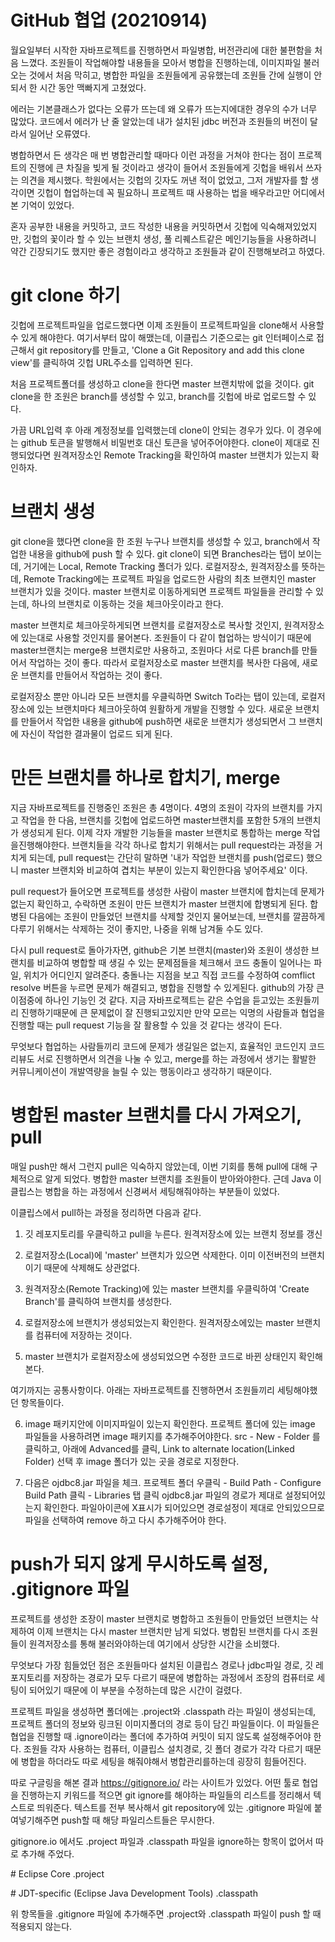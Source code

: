 # GitHub 협업 (20210914)

월요일부터 시작한 자바프로젝트를 진행하면서 파일병합, 버전관리에 대한 불편함을 처음 느꼈다.
조원들이 작업해야할 내용들을 모아서 병합을 진행하는데, 이미지파일 불러오는 것에서 처음 막히고,
병합한 파일을 조원들에게 공유했는데 조원들 간에 실행이 안되서 한 시간 동안 맥빠지게 고쳤었다.

에러는 기본클래스가 없다는 오류가 뜨는데 왜 오류가 뜨는지에대한 경우의 수가 너무 많았다.
코드에서 에러가 난 줄 알았는데 내가 설치된 jdbc 버전과 조원들의 버전이 달라서 일어난 오류였다.

병합하면서 든 생각은 매 번 병합관리할 때마다 이런 과정을 거쳐야 한다는 점이 프로젝트의 진행에
큰 차질을 빚게 될 것이라고 생각이 들어서 조원들에게 깃헙을 배워서 쓰자는 의견을 제시했다.
학원에서는 깃헙의 깃자도 꺼낸 적이 없었고, 그저 개발자를 할 생각이면 깃헙이 협업하는데 꼭 필요하니
프로젝트 때 사용하는 법을 배우라고만 어디에서 본 기억이 있었다.

혼자 공부한 내용을 커밋하고, 코드 작성한 내용을 커밋하면서 깃헙에 익숙해져있었지만,
깃헙의 꽃이라 할 수 있는 브랜치 생성, 풀 리퀘스트같은 메인기능들을 사용하려니 약간 긴장되기도 했지만
좋은 경험이라고 생각하고 조원들과 같이 진행해보려고 하였다.


# git clone 하기

깃헙에 프로젝트파일을 업로드했다면 이제 조원들이 프로젝트파일을 clone해서 사용할 수 있게 해야한다.
여기서부터 많이 해맸는데, 이클립스 기준으로는 git 인터페이스로 접근해서 git repository를 만들고,
'Clone a Git Repository and add this clone view'를 클릭하여 깃헙 URL주소를 입력하면 된다.

처음 프로젝트폴더를 생성하고 clone을 한다면 master 브랜치밖에 없을 것이다. git clone을 한 조원은
branch를 생성할 수 있고, branch를 깃헙에 바로 업로드할 수 있다.

가끔 URL입력 후 아래 계정정보를 입력했는데 clone이 안되는 경우가 있다. 이 경우에는 github 토큰을 발행해서
비밀번호 대신 토큰을 넣어주어야한다. clone이 제대로 진행되었다면 원격저장소인 Remote Tracking을 확인하여
master 브랜치가 있는지 확인하자.


# 브랜치 생성

git clone을 했다면 clone을 한 조원 누구나 브랜치를 생성할 수 있고, branch에서 작업한 내용을 github에 push 할 수 있다.
git clone이 되면 Branches라는 탭이 보이는데, 거기에는 Local, Remote Tracking 폴더가 있다.
로컬저장소, 원격저장소를 뜻하는데, Remote Tracking에는 프로젝트 파일을 업로드한 사람의 최초 브랜치인 master 브랜치가 있을 것이다.
master 브랜치로 이동하게되면 프로젝트 파일들을 관리할 수 있는데, 하나의 브랜치로 이동하는 것을 체크아웃이라고 한다.

master 브랜치로 체크아웃하게되면 브랜치를 로컬저장소로 복사할 것인지, 원격저장소에 있는대로 사용할 것인지를 물어본다.
조원들이 다 같이 협업하는 방식이기 때문에 master브랜치는 merge용 브랜치로만 사용하고, 조원마다 서로 다른 branch를 만들어서
작업하는 것이 좋다. 따라서 로컬저장소로 master 브랜치를 복사한 다음에, 새로운 브랜치를 만들어서 작업하는 것이 좋다.

로컬저장소 뿐만 아니라 모든 브랜치를 우클릭하면 Switch To라는 탭이 있는데, 로컬저장소에 있는 브랜치마다 
체크아웃하여 원활하게 개발을 진행할 수 있다.
새로운 브랜치를 만들어서 작업한 내용을 github에 push하면 새로운 브랜치가 생성되면서 그 브랜치에 자신이 작업한 결과물이
업로드 되게 된다.


# 만든 브랜치를 하나로 합치기, merge

지금 자바프로젝트를 진행중인 조원은 총 4명이다. 4명의 조원이 각자의 브랜치를 가지고 작업을 한 다음,
브랜치를 깃헙에 업로드하면 master브랜치를 포함한 5개의 브랜치가 생성되게 된다.
이제 각자 개발한 기능들을 master 브랜치로 통합하는 merge 작업을진행해야한다.
브랜치들을 각각 하나로 합치기 위해서는 pull request라는 과정을 거치게 되는데, pull request는 간단히 말하면
'내가 작업한 브랜치를 push(업로드)  했으니 master 브랜치와 비교하여 겹치는 부분이 있는지 확인한다음 넣어주세요' 이다. 

pull request가 들어오면 프로젝트를 생성한 사람이 master 브랜치에 합치는데 문제가 없는지 확인하고, 수락하면
조원이 만든 브랜치가 master 브랜치에 합병되게 된다. 합병된 다음에는 조원이 만들었던 브랜치를 삭제할 것인지 물어보는데,
브랜치를 깔끔하게 다루기 위해서는 삭제하는 것이 좋지만, 나중을 위해 남겨둘 수도 있다.

다시 pull request로 돌아가자면, github은 기본 브랜치(master)와 조원이 생성한 브랜치를 비교하여 병합할 때 생길 수 있는
문제점들을 체크해서 코드 충돌이 일어나는 파일, 위치가 어디인지 알려준다. 충돌나는 지점을 보고 직접 코드를 수정하여
comflict resolve 버튼을 누르면 문제가 해결되고, 병합을 진행할 수 있게된다. github의 가장 큰 이점중에 하나인 기능인 것 같다.
지금 자바프로젝트는 같은 수업을 듣고있는 조원들끼리 진행하기때문에 큰 문제없이 잘 진행되고있지만 만약 모르는 익명의 사람들과
협업을 진행할 때는 pull request 기능을 잘 활용할 수 있을 것 같다는 생각이 든다.

무엇보다 협업하는 사람들끼리 코드에 문제가 생길일은 없는지, 효율적인 코드인지 코드리뷰도 서로 진행하면서 의견을 나눌 수 있고,
merge를 하는 과정에서 생기는 활발한 커뮤니케이션이 개발역량을 늘릴 수 있는 행동이라고 생각하기 때문이다.


# 병합된 master 브랜치를 다시 가져오기, pull

매일 push만 해서 그런지 pull은 익숙하지 않았는데, 이번 기회를 통해 pull에 대해 구체적으로 알게 되었다.
병합한 master 브랜치를 조원들이 받아와야한다. 근데 Java 이클립스는 병합을 하는 과정에서 신경써서 세팅해줘야하는 부분들이 있었다.

이클립스에서 pull하는 과정을 정리하면 다음과 같다.

1. 깃 레포지토리를 우클릭하고 pull을 누른다. 원격저장소에 있는 브랜치 정보를 갱신

2. 로컬저장소(Local)에 'master' 브랜치가 있으면 삭제한다. 이미 이전버전의 브랜치이기 때문에 삭제해도 상관없다.

3. 원격저장소(Remote Tracking)에 있는 master 브랜치를 우클릭하여 'Create Branch'를 클릭하여 브랜치를 생성한다.

4. 로컬저장소에 브랜치가 생성되었는지 확인한다. 원격저장소에있는 master 브랜치를 컴퓨터에 저장하는 것이다.

5. master 브랜치가 로컬저장소에 생성되었으면 수정한 코드로 바뀐 상태인지 확인해본다. 

여기까지는 공통사항이다. 아래는 자바프로젝트를 진행하면서 조원들끼리 세팅해야했던 항목들이다.

6. image 패키지안에 이미지파일이 있는지 확인한다. 프로젝트 폴더에 있는 image 파일들을 사용하려면 image 패키지를 추가해주어야한다.
   src - New - Folder 를 클릭하고, 아래에 Advanced를 클릭, Link to alternate location(Linked Folder) 선택 후 
   image 폴더가 있는 곳을 경로로 지정한다.

7. 다음은 ojdbc8.jar 파일을 체크. 프로젝트 폴더 우클릭 - Build Path - Configure Build Path 클릭 - Libraries 탭 클릭
   ojdbc8.jar 파일의 경로가 제대로 설정되어있는지 확인한다. 파일아이콘에 X표시가 되어있으면 경로설정이 제대로 안되있으므로
   파일을 선택하여 remove 하고 다시 추가해주어야 한다.



# push가 되지 않게 무시하도록 설정, .gitignore 파일

프로젝트를 생성한 조장이 master 브랜치로 병합하고 조원들이 만들었던 브랜치는 삭제하여 이제 브랜치는 다시 master
브랜치만 남게 되었다. 병합된 브랜치를 다시 조원들이 원격저장소를 통해 불러와야하는데 여기에서 상당한 시간을 소비했다.

무엇보다 가장 힘들었던 점은 조원들마다 설치된 이클립스 경로나 jdbc파일 경로, 깃 레포지토리를 저장하는 경로가 모두 다르기 때문에
병합하는 과정에서 조장의 컴퓨터로 세팅이 되어있기 때문에 이 부분을 수정하는데 많은 시간이 걸렸다.

프로젝트 파일을 생성하면 폴더에는 .project와 .classpath 라는 파일이 생성되는데, 프로젝트 폴더의 정보와 링크된 이미지폴더의 경로 등이 담긴
파일들이다. 이 파일들은 협업을 진행할 때 .ignore이라는 폴더에 추가하여 커밋이 되지 않도록 설정해주어야 한다.
조원들 각자 사용하는 컴퓨터, 이클립스 설치경로, 깃 폴더 경로가 각각 다르기 때문에 병합을 하더라도 따로 세팅을 해줘야해서 
병합관리를하는데 굉장히 힘들어진다.

따로 구글링을 해본 결과 https://gitignore.io/ 라는 사이트가 있었다. 어떤 툴로 협업을 진행하는지 키워드를 적으면 
git ignore를 해야하는 파일들의 리스트를 정리해서 텍스트로 띄워준다. 텍스트를 전부 복사해서
git repository에 있는 .gitignore 파일에 붙여넣기해주면 push할 때 해당 파일리스트들은 무시한다.

gitignore.io 에서도 .project 파일과 .classpath 파일을 ignore하는 항목이 없어서 따로 추가해 주었다.

  \# Eclipse Core
  .project

  \# JDT-specific (Eclipse Java Development Tools)
  .classpath

위 항목들을 .gitignore 파일에 추가해주면 .project와 .classpath 파일이 push 할 때 적용되지 않는다.
